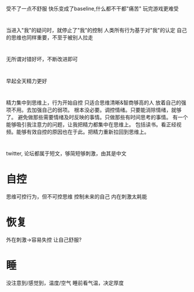 受不了一点不舒服
快乐变成了baseline,什么都不干都"痛苦"
玩完游戏更难受
#
当进入"我"的疑问时，就停止了"我"的控制
人类所有行为基于对"我"的认定
自己的思维也同样重要，不至于被别人拉走
#
无所谓对错好坏，不断改进即可
#
早起全天精力更好
#
精力集中到思维上，行为开始自控
	只适合思维清晰&智商够高的人
放着自己的强项不用。去加强自己的弱项。
	根本没必要。调控情绪。只要能消除情绪，就够了。
	避免做那些需要情绪及时反映的事情。只做那些有时间思考的事情。
有一个能够吸引我注意力的问题，让我把精力都集中在思维上。
	包括读书。看正经视频。能够有效自控的原因也在于此。把精力重新拉回到思维上。
# 
twitter, 论坛都属于短文，够简短够刺激，由其是中文
# 自控
思维可控行为，但不可控思维
控制未来的自己
内在刺激太耗能
# 恢复
外在刺激→容易失控
让自己舒服?
# 睡
没注意到/感觉到，温度/空气
	睡前看气温，决定厚度
